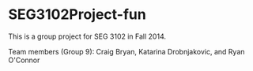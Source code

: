SEG3102Project-fun
==================

This is a group project for SEG 3102 in Fall 2014.

Team members (Group 9): Craig Bryan, Katarina Drobnjakovic, and Ryan O'Connor
